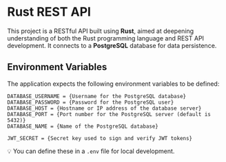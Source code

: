 # Rust REST API

This project is a RESTful API built using **Rust**, aimed at deepening understanding of both the Rust programming language and REST API development. It connects to a **PostgreSQL** database for data persistence.

## Environment Variables

The application expects the following environment variables to be defined:
```
DATABASE_USERNAME = {Username for the PostgreSQL database}
DATABASE_PASSWORD = {Password for the PostgreSQL user}
DATABASE_HOST = {Hostname or IP address of the database server}
DATABASE_PORT = {Port number for the PostgreSQL server (default is 5432)}
DATABASE_NAME = {Name of the PostgreSQL database}

JWT_SECRET = {Secret key used to sign and verify JWT tokens}
```

💡 You can define these in a `.env` file for local development.
